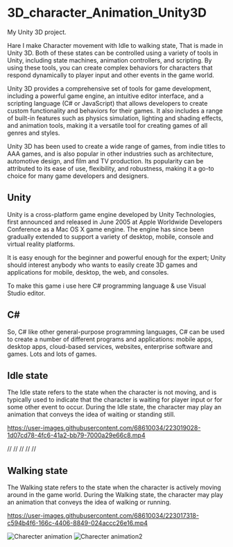 # 3D_character_Animation_Unity3D
 My Unity 3D project.

Hare I make Character movement with Idle to walking state, That is made in Unity 3D. Both of these states can be controlled using a variety of tools in Unity, including state machines, animation controllers, and scripting. By using these tools, you can create complex behaviors for characters that respond dynamically to player input and other events in the game world.


Unity 3D provides a comprehensive set of tools for game development, including a powerful game engine, an intuitive editor interface, and a scripting language (C# or JavaScript) that allows developers to create custom functionality and behaviors for their games. It also includes a range of built-in features such as physics simulation, lighting and shading effects, and animation tools, making it a versatile tool for creating games of all genres and styles.

Unity 3D has been used to create a wide range of games, from indie titles to AAA games, and is also popular in other industries such as architecture, automotive design, and film and TV production. Its popularity can be attributed to its ease of use, flexibility, and robustness, making it a go-to choice for many game developers and designers.
 
 ## Unity
 Unity is a cross-platform game engine developed by Unity Technologies, first announced and released in June 2005 at Apple Worldwide Developers Conference as a Mac OS X  game engine. The engine has since been gradually extended to support a variety of desktop, mobile, console and virtual reality platforms.

It is easy enough for the beginner and powerful enough for the expert; Unity should interest anybody who wants to easily create 3D games and applications for mobile, desktop, the web, and consoles.

To make this game i use here C# programming language & use Visual Studio editor.

## C#
So, C# like other general-purpose programming languages, C# can be used to create a number of different programs and applications: mobile apps, desktop apps, cloud-based services, websites, enterprise software and games. Lots and lots of games.


## Idle state

The Idle state refers to the state when the character is not moving, and is typically used to indicate that the character is waiting for player input or for some other event to occur. During the Idle state, the character may play an animation that conveys the idea of waiting or standing still.

https://user-images.githubusercontent.com/68610034/223019028-1d07cd78-4fc6-41a2-bb79-7000a29e66c8.mp4


//
//
//
//
//


## Walking state

The Walking state refers to the state when the character is actively moving around in the game world. During the Walking state, the character may play an animation that conveys the idea of walking or running.

https://user-images.githubusercontent.com/68610034/223017318-c594b4f6-166c-4406-8849-024accc26e16.mp4




![Charecter animation](https://user-images.githubusercontent.com/68610034/223019422-d959bbe1-7016-48b5-b7cc-d830fb00b546.png)
![Charecter animation2](https://user-images.githubusercontent.com/68610034/223019427-85d5502a-6749-4571-a133-b0378024c0c3.png)
